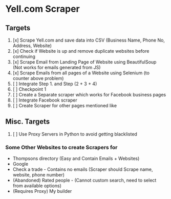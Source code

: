 # Yell.com Scraper

## Targets
1. [x] Scrape Yell.com and save data into CSV (Business Name, Phone No, Address, Website)
2. [x] Check if Website is up and remove duplicate websites before continuing
3. [x] Scrape Email from Landing Page of Website using BeautifulSoup (Not works for emails generated from JS)
4. [x] Scrape Emails from all pages of a Website using Selenium (to counter above problem)
5. [ ] Integrate Step 1. and Step (2 + 3 + 4)
6. [ ] Checkpoint 1
7. [ ] Create a Separate scraper which works for Facebook business pages
8. [ ] Integrate Facebook scraper
9. [ ] Create Scraper for other pages mentioned like 

## Misc. Targets
1. [ ] Use Proxy Servers in Python to avoid getting blacklisted

### Some Other Websites to create Scrapers for 
- Thompsons directory (Easy and Contain Emails + Websites)
- Google 
- Check a trade - Contains no emails (Scraper should Scrape name, website, phone number)
- (Abandoned) Rated people - (Cannot custom search, need to select from available options)
- (Requires Proxy) My builder
